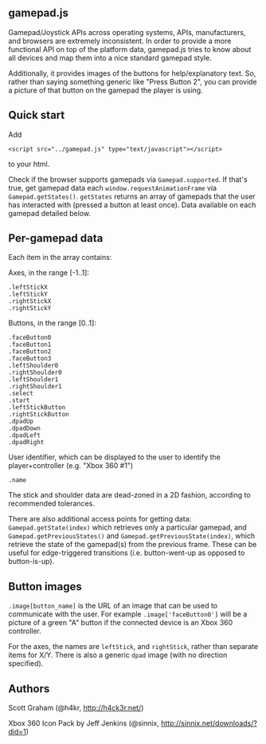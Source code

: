 gamepad.js
----------

Gamepad/Joystick APIs across operating systems, APIs, manufacturers, and
browsers are extremely inconsistent. In order to provide a more functional API
on top of the platform data, gamepad.js tries to know about all devices and map
them into a nice standard gamepad style.

Additionally, it provides images of the buttons for help/explanatory text. So,
rather than saying something generic like "Press Button 2", you can provide a
picture of that button on the gamepad the player is using.


Quick start
-----------

Add
    
    <script src="../gamepad.js" type="text/javascript"></script>

to your html.

Check if the browser supports gamepads via `Gamepad.supported`. If
that's true, get gamepad data each `window.requestAnimationFrame` via
`Gamepad.getStates()`. `getStates` returns an array of gamepads that the
user has interacted with (pressed a button at least once). Data
available on each gamepad detailed below.


Per-gamepad data
----------------

Each item in the array contains:

Axes, in the range [-1..1]:

    .leftStickX
    .leftStickY
    .rightStickX
    .rightStickY

Buttons, in the range [0..1]:

    .faceButton0
    .faceButton1
    .faceButton2
    .faceButton3
    .leftShoulder0
    .rightShoulder0
    .leftShoulder1
    .rightShoulder1
    .select
    .start
    .leftStickButton
    .rightStickButton
    .dpadUp
    .dpadDown
    .dpadLeft
    .dpadRight

User identifier, which can be displayed to the user to identify the
player+controller (e.g. "Xbox 360 #1")

    .name

The stick and shoulder data are dead-zoned in a 2D fashion, according to
recommended tolerances.

There are also additional access points for getting data:
`Gamepad.getState(index)` which retrieves only a particular gamepad, and
`Gamepad.getPreviousStates()` and `Gamepad.getPreviousState(index)`,
which retrieve the state of the gamepad(s) from the previous frame.
These can be useful for edge-triggered transitions (i.e. button-went-up
as opposed to button-is-up).


Button images
-------------

`.image[button_name]` is the URL of an image that can be used to
communicate with the user. For example `.image['faceButton0']` will be a
picture of a green "A" button if the connected device is an Xbox 360
controller.

For the axes, the names are `leftStick`, and `rightStick`, rather than
separate items for X/Y. There is also a generic `dpad` image (with no
direction specified).


Authors
-------

Scott Graham (@h4kr, http://h4ck3r.net/)

Xbox 360 Icon Pack by Jeff Jenkins (@sinnix, http://sinnix.net/downloads/?did=1)
